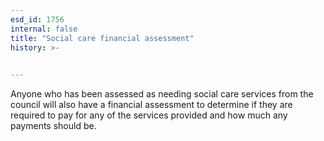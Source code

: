 ```yaml
---
esd_id: 1756
internal: false
title: "Social care financial assessment"
history: >-
  

---
```


Anyone who has been assessed as needing social care services from the council will also have a financial assessment to determine if they are required to pay for any of the services provided and how much any payments should be.

